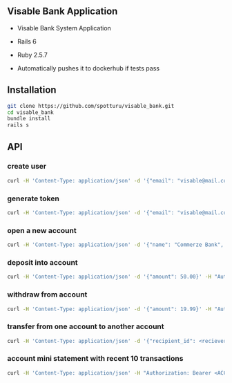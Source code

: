 ## Visable Bank Application

* Visable Bank System Application
* Rails 6
* Ruby 2.5.7 

* Automatically pushes it to dockerhub if tests pass

## Installation
```bash
git clone https://github.com/spotturu/visable_bank.git
cd visable_bank
bundle install
rails s
```

## API
### create user
```bash
curl -H 'Content-Type: application/json' -d '{"email": "visable@mail.com", "password": "123123123"}' -X POST 'http://localhost:3000/users'
```

### generate token
```bash
curl -H 'Content-Type: application/json' -d '{"email": "visable@mail.com", "password": "123123123"}' -X POST 'http://localhost:3000/token'
```

### open a new account
```bash
curl -H 'Content-Type: application/json' -d '{"name": "Commerze Bank", "user_id": 1}' -H "Authorization: Bearer <ACCESS_TOKEN>" -X POST 'http://localhost:3000/accounts'
```

### deposit into account
```bash
curl -H 'Content-Type: application/json' -d '{"amount": 50.00}' -H "Authorization: Bearer <ACCESS_TOKEN>" -X POST 'http://localhost:3000/accounts/<account_id>/deposit'
```

### withdraw from account
```bash
curl -H 'Content-Type: application/json' -d '{"amount": 19.99}' -H "Authorization: Bearer <ACCESS_TOKEN>" -X POST 'http://localhost:3000/accounts/<account_id>/withdraw'
```

### transfer from one account to another account
```bash
curl -H 'Content-Type: application/json' -d '{"recipient_id": <reciever_account_id>, "amount": 19.99}' -H "Authorization: Bearer <ACCESS_TOKEN>" -X POST 'http://localhost:3000/accounts/<account_id>/transfer'
```

### account mini statement with recent 10 transactions
```bash
curl -H 'Content-Type: application/json' -H "Authorization: Bearer <ACCESS_TOKEN>" -X POST 'http://localhost:3000/accounts/<account_id>/mini_statement'
```